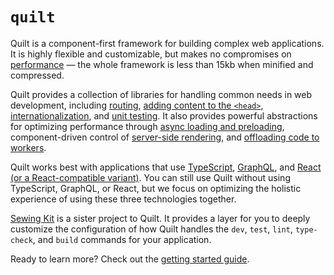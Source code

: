 # `quilt`

Quilt is a component-first framework for building complex web applications. It is highly flexible and customizable, but makes no compromises on [performance](./performance) — the whole framework is less than 15kb when minified and compressed.

Quilt provides a collection of libraries for handling common needs in web development, including [routing](./documentation/features/routing), [adding content to the `<head>`](./documentation/features/html), [internationalization](./documentation/features/i18n), and [unit testing](./documentation/features/testing). It also provides powerful abstractions for optimizing performance through [async loading and preloading](./documentation/features/async), component-driven control of [server-side rendering](./documentation/features/server-rendering), and [offloading code to workers](./documentation/features/workers).

Quilt works best with applications that use [TypeScript](./documentation/technology/typescript), [GraphQL](./documentation/technology/graphql), and [React (or a React-compatible variant)](./documentation/technology/react). You can still use Quilt without using TypeScript, GraphQL, or React, but we focus on optimizing the holistic experience of using these three technologies together.

[Sewing Kit](./documentation/sewing-kit) is a sister project to Quilt. It provides a layer for you to deeply customize the configuration of how Quilt handles the `dev`, `test`, `lint`, `type-check`, and `build` commands for your application.

Ready to learn more? Check out the [getting started guide](./getting-started).
